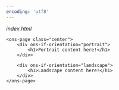 ```yaml
---
encoding: 'utf8'
---
```


*index.html*

	<ons-page class="center">    
  		<div ons-if-orientation="portrait">
			<h1>Portrait content here!</h1>
		</div>

		<div ons-if-orientation="landscape">
			<h1>Landscape content here!</h1>
		</div>
  	</ons-page>